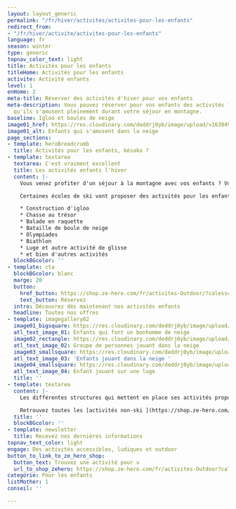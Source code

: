 ```yaml
---
layout: layout_generic
permalink: "/fr/hiver/activites/activites-pour-les-enfants"
redirect_from:
- "/fr/hiver/activite/activites-pour-les-enfants"
language: fr
season: winter
type: generic
topnav_color_text: light
title: Activités pour les enfants
titleHome: Activités pour les enfants
activite: Activité enfants
level: 1
enHome: 2
meta-title: Réserver des activités d'hiver pour vos enfants
meta-description: Vous pouvez réserver pour vos enfants des activités ludiques afin
  qu'ils s'amusent pleinement durant votre séjour en montagne.
baseline: Igloo et boules de neige
image01_href: https://res.cloudinary.com/deddrj0yb/image/upload/v1639492452/website/winter/jesse-orrico-rnguvzoG-x8-unsplash_lkfhnk.jpg
image01_alt: Enfants qui s'amusent dans la neige
page_sections:
- template: heroBreadcrumb
  title: Activités pour les enfants, késako ?
- template: textarea
  textarea: C'est vraiment excellent
  title: Les activités enfants l'hiver
  content: |-
    Vous venez profiter d'un séjour à la montagne avec vos enfants ? Vous voulez trouver d'autres activités que le ski afin qu'ils s'amusent et profite autrement de la montagne ? Si votre enfant ne souhaite pas forcément apprendre le ski ou qu'en plus du ski, il souhaite également s'amuser, il pourra s'inscrire dans ces activités ludiques. Cela permet d'avoir un panel d'activité amusante, fun, nouvelles mais aussi ludiques. Il découvrira la montagne d'une autre façon, en s'amusant avec ses copains.

    Certaines écoles de ski vont proposer des activités pour les enfants ludiques et amusantes sans ski. En effet, les enfants pourront participer à :

    * Construction d'igloo
    * Chasse au trésor
    * Balade en raquette
    * Bataille de boule de neige
    * Olympiades
    * Biathlon
    * Luge et autre activité de glisse
    * et bien d'autres activités
  blockBGcolor: ''
- template: cta
  blockBGcolor: blanc
  marge: 20
  button:
    href_button: https://shop.ze-hero.com/fr/activites-Outdoor/?calessonstype=all&catypegenderlistsummer=all&calessonsactivitytype=Activit%C3%A9+non+ski&start-date=
    text_button: Réservez
  intro: Découvrez dès maintenant nos activités enfants
  headline: Toutes nos offres
- template: imagegallery02
  image01_bigsquare: https://res.cloudinary.com/deddrj0yb/image/upload/v1641808699/website/winter/ethan-hu-5WIqleHzOok-unsplash_elnk58.jpg
  atl_text_image_01: Enfants qui font un bonhomme de neige
  image02_rectangle: https://res.cloudinary.com/deddrj0yb/image/upload/v1639754132/website/winter/ethan-hu-Ouhu9FOlJnY-unsplash_cgrmw5.jpg
  atl_text_image_02: Groupe de personnes jouant dans la neige
  image03_smallsquare: https://res.cloudinary.com/deddrj0yb/image/upload/v1639492449/website/winter/greg-rosenke-lR5d86EU5OI-unsplash_a5ihjx.jpg
  atl_text_image_03: 'Enfants jouant dans la neige '
  image04_smallsquare: https://res.cloudinary.com/deddrj0yb/image/upload/v1639492446/website/winter/abbat-f4Z2czDXO0U-unsplash_uiso94.jpg
  atl_text_image_04: Enfant jouant sur une luge
  title: ''
- template: textarea
  content: |-
    Les différentes structures qui mettent en place ses activités proposent chaque jour une activité différente. Un système de garderie sera également en place. Elles auront lieu généralement l'après-midi ainsi que le soir en fonction de l'activité mise en place : marche en raquette dans les bois, construction d'igloo la nuit...

    Retrouvez toutes les [activités non-ski ](https://shop.ze-hero.com/fr/activites-Outdoor?calessonstype=all&catypegenderlistsummer=all&calessonsactivitytype=Activit%C3%A9+non+ski&start-date=)pour vos enfants.
  title: ''
  blockBGcolor: ''
- template: newsletter
  title: Recevez nos dernières informations
topnav_text_color: light
engage: Des activités accessibles, ludiques et outdoor
button_to_link_to_ze_hero_shop:
  button_text: Trouvez une activité pour v
  url_to_shop_zehero: https://shop.ze-hero.com/fr/activites-Outdoor?calessonstype=all&catypegenderlistsummer=all&calessonsactivitytype=Activit%C3%A9+non+ski&start-date=21%2F11%2F2021
categorie: Pour les enfants
listMother: 1
conseil: ''

---
```

